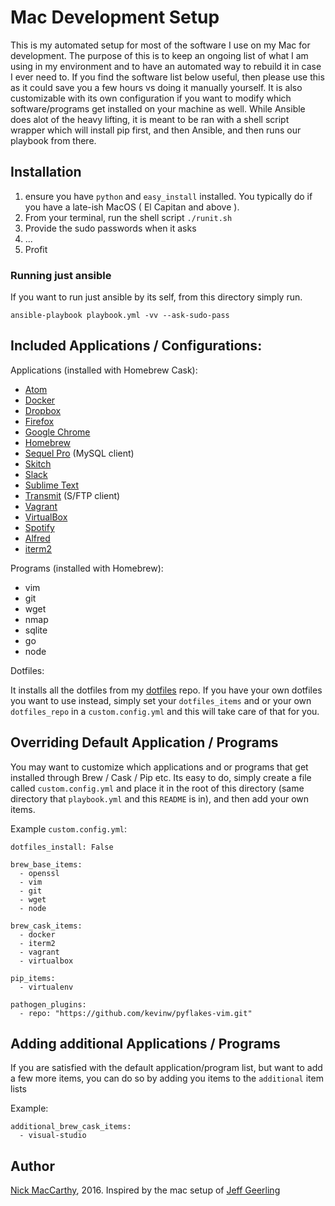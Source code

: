 # Mac Development Setup

This is my automated setup for most of the software I use on my Mac for development.  The purpose of this is to keep an ongoing list of what I am using in my environment and to have an automated way to rebuild it in case I ever need to.  If you find the software list below useful, then please use this as it could save you a few hours vs doing it manually yourself.  It is also customizable with its own configuration if you want to modify which software/programs get installed on your machine as well.  While Ansible does alot of the heavy lifting, it is meant to be ran with a shell script wrapper which will install pip first, and then Ansible, and then runs our playbook from there.  

## Installation
1. ensure you have `python` and `easy_install` installed.  You typically do if you have a late-ish MacOS ( El Capitan and above ).
2. From your terminal, run the shell script `./runit.sh`
3. Provide the sudo passwords when it asks
4. ...
5. Profit

### Running just ansible
If you want to run just ansible by its self, from this directory simply run.
```
ansible-playbook playbook.yml -vv --ask-sudo-pass
```

## Included Applications / Configurations:

Applications (installed with Homebrew Cask):

  - [Atom](https://atom.io)
  - [Docker](https://www.docker.com/)
  - [Dropbox](https://www.dropbox.com/)
  - [Firefox](https://www.mozilla.org/en-US/firefox/new/)
  - [Google Chrome](https://www.google.com/chrome/)
  - [Homebrew](http://brew.sh/)
  - [Sequel Pro](https://www.sequelpro.com/) (MySQL client)
  - [Skitch](https://evernote.com/skitch/)
  - [Slack](https://slack.com/)
  - [Sublime Text](https://www.sublimetext.com/)
  - [Transmit](https://panic.com/transmit/) (S/FTP client)
  - [Vagrant](https://www.vagrantup.com/)
  - [VirtualBox](https://www.virtualbox.org/wiki/Downloads)
  - [Spotify](https://www.spotify.com)
  - [Alfred](https://www.alfredapp.com/)
  - [iterm2](https://www.iterm2.com/)

Programs (installed with Homebrew):
  - vim
  - git
  - wget
  - nmap
  - sqlite
  - go
  - node

Dotfiles:

It installs all the dotfiles from my [dotfiles](https://github.com/nickmaccarthy/dotfiles) repo.  If you have your own dotfiles you want to use instead, simply set your `dotfiles_items` and or your own `dotfiles_repo` in a `custom.config.yml` and this will take care of that for you.   

## Overriding Default Application / Programs

You may want to customize which applications and or programs that get installed through Brew / Cask / Pip etc.  Its easy to do, simply create a file called `custom.config.yml` and place it in the root of this directory (same directory that `playbook.yml` and this `README` is in), and then add your own items.

Example `custom.config.yml`:
```
dotfiles_install: False

brew_base_items:
  - openssl
  - vim
  - git
  - wget
  - node

brew_cask_items:
  - docker
  - iterm2
  - vagrant
  - virtualbox

pip_items:
  - virtualenv

pathogen_plugins:
  - repo: "https://github.com/kevinw/pyflakes-vim.git"

```

## Adding additional Applications / Programs

If you are satisfied with the default application/program list, but want to add a few more items, you can do so by adding you items to the `additional` item lists

Example:
```
additional_brew_cask_items:
  - visual-studio
```


## Author
[Nick MacCarthy](http://nickmaccarthy.com), 2016.  Inspired by the mac setup of [Jeff Geerling](https://github.com/geerlingguy/mac-dev-playbook)

